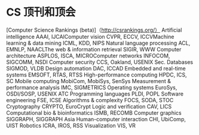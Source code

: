 # CS 顶刊和顶会
[Computer Science Rankings (beta)]（http://csrankings.org/）
Artificial intelligence AAAI, 
IJCAIComputer vision CVPR, ECCV, 
ICCVMachine learning & data mining ICML, KDD, 
NIPS Natural language processing ACL, EMNLP, NAACLThe 
web & information retrieval SIGIR, WWW 
Computer architecture ASPLOS, ISCA, 
MICROComputer networks INFOCOM, SIGCOMM, NSDI
Computer security CCS, Oakland, USENIX Sec.
Databases SIGMOD, VLDB
Design automation DAC, ICCAD
Embedded and real-time systems EMSOFT, RTAS, RTSS
High-performance computing HPDC, ICS, SC
Mobile computing MobiCom, MobiSys, SenSys
Measurement & performance analysis IMC, SIGMETRICS
Operating systems EuroSys, OSDI/SOSP, USENIX ATC
Programming languages PLDI, POPL
Software engineering FSE, ICSE 
Algorithms & complexity FOCS, SODA, STOC
Cryptography CRYPTO, EuroCrypt
Logic and verification CAV, LICS 
Computational bio & bioinformatics ISMB, RECOMB
Computer graphics SIGGRAPH, SIGGRAPH Asia
Human-computer interaction CHI, UbiComp, UIST
Robotics ICRA, IROS, RSS
Visualization VIS, VR
